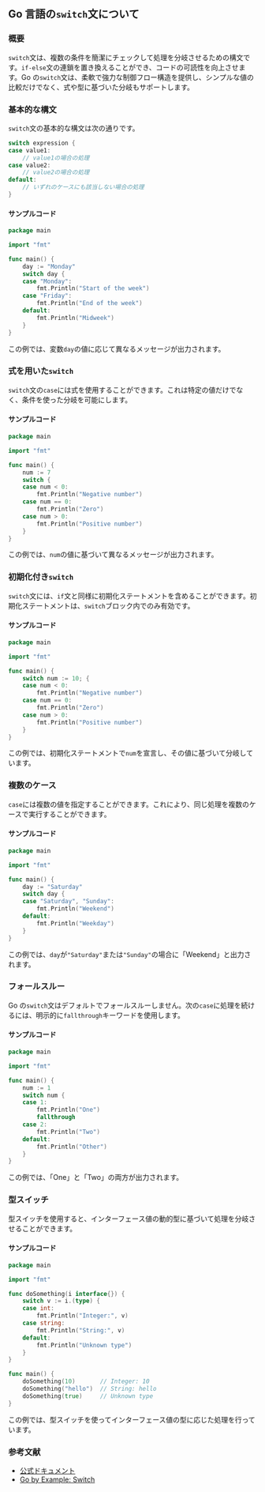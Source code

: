 ## Go 言語の`switch`文について

### 概要

`switch`文は、複数の条件を簡潔にチェックして処理を分岐させるための構文です。`if-else`文の連鎖を置き換えることができ、コードの可読性を向上させます。Go の`switch`文は、柔軟で強力な制御フロー構造を提供し、シンプルな値の比較だけでなく、式や型に基づいた分岐もサポートします。

### 基本的な構文

`switch`文の基本的な構文は次の通りです。

```go
switch expression {
case value1:
    // value1の場合の処理
case value2:
    // value2の場合の処理
default:
    // いずれのケースにも該当しない場合の処理
}
```

#### サンプルコード

```go
package main

import "fmt"

func main() {
    day := "Monday"
    switch day {
    case "Monday":
        fmt.Println("Start of the week")
    case "Friday":
        fmt.Println("End of the week")
    default:
        fmt.Println("Midweek")
    }
}
```

この例では、変数`day`の値に応じて異なるメッセージが出力されます。

### 式を用いた`switch`

`switch`文の`case`には式を使用することができます。これは特定の値だけでなく、条件を使った分岐を可能にします。

#### サンプルコード

```go
package main

import "fmt"

func main() {
    num := 7
    switch {
    case num < 0:
        fmt.Println("Negative number")
    case num == 0:
        fmt.Println("Zero")
    case num > 0:
        fmt.Println("Positive number")
    }
}
```

この例では、`num`の値に基づいて異なるメッセージが出力されます。

### 初期化付き`switch`

`switch`文には、`if`文と同様に初期化ステートメントを含めることができます。初期化ステートメントは、`switch`ブロック内でのみ有効です。

#### サンプルコード

```go
package main

import "fmt"

func main() {
    switch num := 10; {
    case num < 0:
        fmt.Println("Negative number")
    case num == 0:
        fmt.Println("Zero")
    case num > 0:
        fmt.Println("Positive number")
    }
}
```

この例では、初期化ステートメントで`num`を宣言し、その値に基づいて分岐しています。

### 複数のケース

`case`には複数の値を指定することができます。これにより、同じ処理を複数のケースで実行することができます。

#### サンプルコード

```go
package main

import "fmt"

func main() {
    day := "Saturday"
    switch day {
    case "Saturday", "Sunday":
        fmt.Println("Weekend")
    default:
        fmt.Println("Weekday")
    }
}
```

この例では、`day`が`"Saturday"`または`"Sunday"`の場合に「Weekend」と出力されます。

### フォールスルー

Go の`switch`文はデフォルトでフォールスルーしません。次の`case`に処理を続けるには、明示的に`fallthrough`キーワードを使用します。

#### サンプルコード

```go
package main

import "fmt"

func main() {
    num := 1
    switch num {
    case 1:
        fmt.Println("One")
        fallthrough
    case 2:
        fmt.Println("Two")
    default:
        fmt.Println("Other")
    }
}
```

この例では、「One」と「Two」の両方が出力されます。

### 型スイッチ

型スイッチを使用すると、インターフェース値の動的型に基づいて処理を分岐させることができます。

#### サンプルコード

```go
package main

import "fmt"

func doSomething(i interface{}) {
    switch v := i.(type) {
    case int:
        fmt.Println("Integer:", v)
    case string:
        fmt.Println("String:", v)
    default:
        fmt.Println("Unknown type")
    }
}

func main() {
    doSomething(10)       // Integer: 10
    doSomething("hello")  // String: hello
    doSomething(true)     // Unknown type
}
```

この例では、型スイッチを使ってインターフェース値の型に応じた処理を行っています。

### 参考文献

-   [公式ドキュメント](https://golang.org/doc/effective_go.html#switch)
-   [Go by Example: Switch](https://gobyexample.com/switch)
